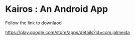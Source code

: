 # Kairos : An Android App

Follow the link to downlaod

https://play.google.com/store/apps/details?id=com.jalmeida
